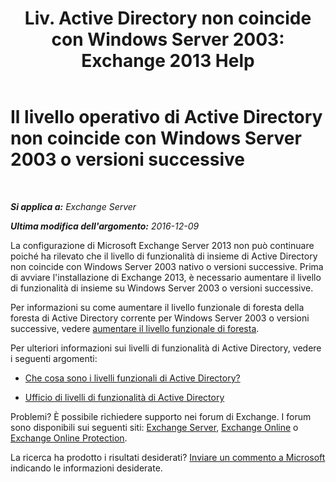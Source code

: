 ﻿---
title: 'Liv. Active Directory non coincide con Windows Server 2003: Exchange 2013 Help'
TOCTitle: Il livello operativo di Active Directory non coincide con Windows Server 2003 o versioni successive
ms:assetid: 45f45976-62ac-4b6c-889a-ebd449402009
ms:mtpsurl: https://technet.microsoft.com/it-it/library/ms.exch.setupreadiness.forestlevelnotwin2003native(v=EXCHG.150)
ms:contentKeyID: 50480500
ms.date: 05/22/2018
mtps_version: v=EXCHG.150
ms.translationtype: MT
---

# Il livello operativo di Active Directory non coincide con Windows Server 2003 o versioni successive

 

_**Si applica a:** Exchange Server_

_**Ultima modifica dell'argomento:** 2016-12-09_

La configurazione di Microsoft Exchange Server 2013 non può continuare poiché ha rilevato che il livello di funzionalità di insieme di Active Directory non coincide con Windows Server 2003 nativo o versioni successive. Prima di avviare l'installazione di Exchange 2013, è necessario aumentare il livello di funzionalità di insieme su Windows Server 2003 o versioni successive.

Per informazioni su come aumentare il livello funzionale di foresta della foresta di Active Directory corrente per Windows Server 2003 o versioni successive, vedere [aumentare il livello funzionale di foresta](https://go.microsoft.com/fwlink/p/?linkid=294831).

Per ulteriori informazioni sui livelli di funzionalità di Active Directory, vedere i seguenti argomenti:

  - [Che cosa sono i livelli funzionali di Active Directory?](https://go.microsoft.com/fwlink/p/?linkid=294832)

  - [Ufficio di livelli di funzionalità di Active Directory](https://go.microsoft.com/fwlink/p/?linkid=294833)

Problemi? È possibile richiedere supporto nei forum di Exchange. I forum sono disponibili sui seguenti siti: [Exchange Server](https://go.microsoft.com/fwlink/p/?linkid=60612), [Exchange Online](https://go.microsoft.com/fwlink/p/?linkid=267542) o [Exchange Online Protection](https://go.microsoft.com/fwlink/p/?linkid=285351).

La ricerca ha prodotto i risultati desiderati? [Inviare un commento a Microsoft](mailto:exsetuphelpfeedback@microsoft.com?subject=exchange%202013%20setup%20help%20feedback) indicando le informazioni desiderate.

